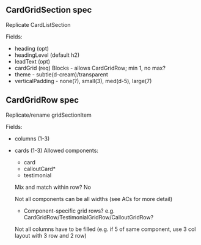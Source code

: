 ## CardGridSection spec
Replicate CardListSection

Fields:
- heading (opt)
- headingLevel (default h2)
- leadText (opt)
- cardGrid (req)
  Blocks - allows CardGridRow; min 1, no max?
- theme - subtle(d-cream)/transparent
- verticalPadding - none(?), small(3), med(d-5), large(7)


## CardGridRow spec 
Replicate/rename gridSectionItem

Fields:
- columns (1-3)
- cards (1-3)
	Allowed components:
	- card
	- calloutCard*
	- testimonial

	Mix and match within row?
		No

	Not all components can be all widths (see ACs for more detail)
	- Component-specific grid rows? e.g. CardGridRow/TestimonialGridRow/CalloutGridRow?

	Not all columns have to be filled (e.g. if 5 of same component, use 3 col layout with 3 row and 2 row)


